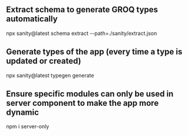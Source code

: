 ## Extract schema to generate GROQ types automatically

npx sanity@latest schema extract --path=./sanity/extract.json

## Generate types of the app (every time a type is updated or created)

npx sanity@latest typegen generate

## Ensure specific modules can only be used in server component to make the app more dynamic

npm i server-only
